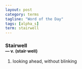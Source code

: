 ```yaml
---
layout: post
category: terms
tagline: "Word of the Day"
tags: [alpha_s]
term: stairwell
---
```


<h3>Stairwell<br/> <small>&mdash; v. (stair<span>&middot;</span>well)</small></h3>
<p><ol><li>looking ahead, without blinking</li>
</ol></p>
